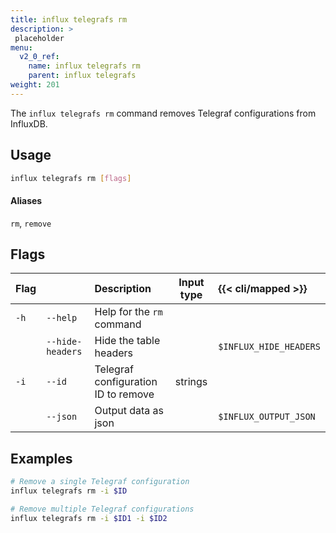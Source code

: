 ```yaml
---
title: influx telegrafs rm
description: >
 placeholder
menu:
  v2_0_ref:
    name: influx telegrafs rm
    parent: influx telegrafs
weight: 201
---
```


The `influx telegrafs rm` command removes Telegraf configurations from InfluxDB.

## Usage
```sh
influx telegrafs rm [flags]
```

#### Aliases
`rm`, `remove`

## Flags
| Flag |                  | Description                         | Input type  | {{< cli/mapped >}}     |
|:---- |:---              |:-----------                         |:----------: |:------------------     |
| `-h` | `--help`         | Help for the `rm` command           |             |                        |
|      | `--hide-headers` | Hide the table headers              |             | `$INFLUX_HIDE_HEADERS` |
| `-i` | `--id`           | Telegraf configuration ID to remove | strings     |                        |
|      | `--json`         | Output data as json                 |             | `$INFLUX_OUTPUT_JSON`  |

## Examples
```sh
# Remove a single Telegraf configuration
influx telegrafs rm -i $ID

# Remove multiple Telegraf configurations
influx telegrafs rm -i $ID1 -i $ID2
```
